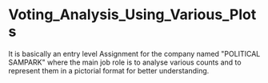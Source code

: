 # Voting_Analysis_Using_Various_Plots
It is basically an entry level Assignment for the company named "POLITICAL SAMPARK" 
where the main job role is to analyse various counts and to represent them in a pictorial format for better understanding.
